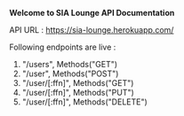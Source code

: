 **Welcome to SIA Lounge API Documentation**

API URL : https://sia-lounge.herokuapp.com/

Following endpoints are live : 

1. "/users", Methods("GET")
2. "/user", Methods("POST")
3. "/user/[:ffn]", Methods("GET")
4. "/user/[:ffn]", Methods("PUT")
5. "/user/[:ffn]", Methods("DELETE")
